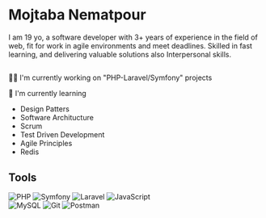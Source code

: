 

# Mojtaba Nematpour


I am 19 yo, a software developer with 3+ years of experience in the field of web, fit for work in agile environments and meet deadlines. Skilled in fast learning, and delivering valuable solutions also Interpersonal skills.



##


👩‍💻 I'm currently working on "PHP-Laravel/Symfony" projects

🧠 I'm currently learning 
 - Design Patters
 - Software Architucture
 - Scrum
 - Test Driven Development
 - Agile Principles
 - Redis



## Tools



![PHP](https://img.shields.io/badge/PHP-777BB4?style=flat&color=black&logo=php)
![Symfony](https://img.shields.io/badge/symfony-%23000000.svg?style=flat&logo=symfony&logoColor=white)
![Laravel](https://img.shields.io/badge/laravel-%23FF2D20.svg?style=flat&logo=laravel&logoColor=white)
![JavaScript](https://img.shields.io/badge/javascript-%23323330.svg?style=flat&logo=javascript&logoColor=%23F7DF1E)       
![MySQL](https://img.shields.io/badge/mysql-%2300f.svg?style=flat&logo=mysql&logoColor=white)
![Git](https://img.shields.io/badge/git-%23F05033.svg?style=flat&logo=git&logoColor=white)
![Postman](https://img.shields.io/badge/Postman-FF6C37?style=flat&logo=postman&logoColor=white)
